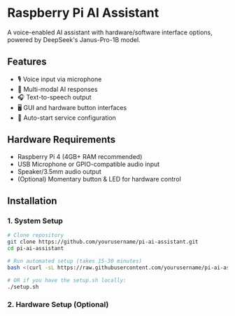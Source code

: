 # Raspberry Pi AI Assistant

A voice-enabled AI assistant with hardware/software interface options, powered by DeepSeek's Janus-Pro-1B model.

## Features
- 🎙️ Voice input via microphone
- 🤖 Multi-modal AI responses
- 🎧 Text-to-speech output
- 🖥️ GUI and hardware button interfaces
- 🔌 Auto-start service configuration

## Hardware Requirements
- Raspberry Pi 4 (4GB+ RAM recommended)
- USB Microphone or GPIO-compatible audio input
- Speaker/3.5mm audio output
- (Optional) Momentary button & LED for hardware control

## Installation

### 1. System Setup
```bash
# Clone repository
git clone https://github.com/yourusername/pi-ai-assistant.git
cd pi-ai-assistant

# Run automated setup (takes 15-30 minutes)
bash <(curl -sL https://raw.githubusercontent.com/yourusername/pi-ai-assistant/main/setup.sh)

# OR if you have the setup.sh locally:
./setup.sh
```

### 2. Hardware Setup (Optional)
```